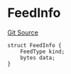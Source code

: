 # FeedInfo
[Git Source](https://github.com/provisorDAO/arcanum-contracts/blob/275ab153e36267157a2ba5626f6cd734bad189ea/src/lib/Price.sol)


```solidity
struct FeedInfo {
    FeedType kind;
    bytes data;
}
```

